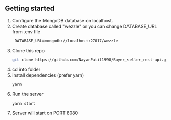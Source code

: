## Getting started

1. Configure the MongoDB database on localhost.
2. Create database called "wezzle" or you can change DATABASE_URL from .env file
   ```
    DATABASE_URL=mongodb://localhost:27017/wezzle
   ```
3. Clone this repo
   ```bash
   git clone https://github.com/NayanPatil1998/Buyer_seller_rest-api.git
   ```
4. cd into folder
5. install dependencies (prefer yarn)
    ```bash
    yarn 
   ```
6. Run the server
    ```bash
    yarn start
   ```
7. Server will start on PORT 8080
   


